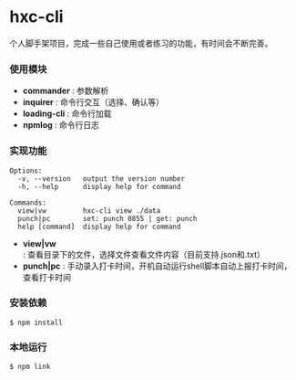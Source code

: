 # hxc-cli
个人脚手架项目，完成一些自己使用或者练习的功能，有时间会不断完善。

### 使用模块
* **commander** : 参数解析
* **inquirer** : 命令行交互（选择、确认等）
* **loading-cli** : 命令行加载
* **npmlog** : 命令行日志

### 实现功能
```
Options:
  -v, --version   output the version number
  -h, --help      display help for command

Commands:
  view|vw         hxc-cli view ./data
  punch|pc        set: punch 0855 | get: punch
  help [command]  display help for command
```
* **view|vw** : 查看目录下的文件，选择文件查看文件内容（目前支持.json和.txt）
* **punch|pc** : 手动录入打卡时间，开机自动运行shell脚本自动上报打卡时间，查看打卡时间

### 安装依赖
```
$ npm install
```

### 本地运行
```
$ npm link
```

